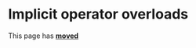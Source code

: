 # Implicit operator overloads

This page has [**moved**](https://lib-docs.delphidabbler.com/MD5/1/API/TPJMD5Digest-Implicit)
